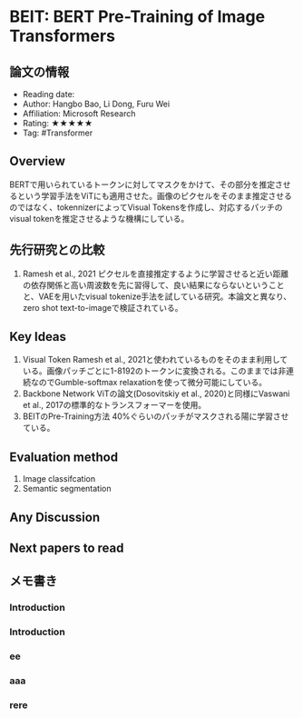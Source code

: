 # BEIT: BERT Pre-Training of Image Transformers

## 論文の情報

- Reading date: 
- Author: Hangbo Bao, Li Dong, Furu Wei
- Affiliation: Microsoft Research
- Rating: ★★★★★
- Tag: #Transformer

## Overview
BERTで用いられているトークンに対してマスクをかけて、その部分を推定させるという学習手法をViTにも適用させた。画像のピクセルをそのまま推定させるのではなく、tokennizerによってVisual Tokensを作成し、対応するパッチのvisual tokenを推定させるような機構にしている。
## 先行研究との比較
1. Ramesh et al., 2021
   ピクセルを直接推定するように学習させると近い距離の依存関係と高い周波数を先に習得して、良い結果にならないということと、VAEを用いたvisual tokenize手法を試している研究。本論文と異なり、zero shot text-to-imageで検証されている。
## Key Ideas
1. Visual Token
   Ramesh et al., 2021と使われているものをそのまま利用している。画像パッチごとに1-8192のトークンに変換される。このままでは非連続なのでGumble-softmax relaxationを使って微分可能にしている。
2. Backbone Network
   ViTの論文(Dosovitskiy et al., 2020)と同様にVaswani et al., 2017の標準的なトランスフォーマーを使用。
3. BEITのPre-Training方法
   40%ぐらいのパッチがマスクされる陽に学習させている。
## Evaluation method
1. Image classifcation
2. Semantic segmentation
## Any Discussion

## Next papers to read

## メモ書き

### Introduction

### Introduction

### ee

### aaa

### rere

